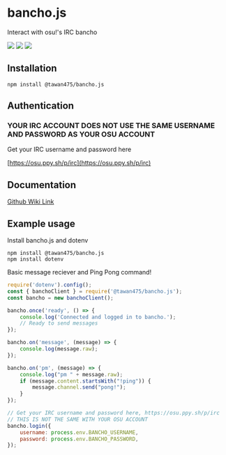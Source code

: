# bancho.js
 Interact with osu!'s IRC bancho
<div>
<p>
<img src="https://img.shields.io/npm/v/@tawan475/bancho.js" />
<img src="https://img.shields.io/npm/dt/@tawan475/bancho.js" />
<img src="https://img.shields.io/librariesio/release/npm/@tawan475/bancho.js" />
</p>
</div>
 
## Installation
```sh-session
npm install @tawan475/bancho.js
```

## Authentication
### **YOUR IRC ACCOUNT **DOES NOT** USE THE SAME USERNAME AND PASSWORD AS YOUR OSU ACCOUNT**

Get your IRC username and password here

[https://osu.ppy.sh/p/irc](https://osu.ppy.sh/p/irc)

## Documentation
[Github Wiki Link](https://github.com/tawan475/bancho.js/wiki)

## Example usage

Install bancho.js and dotenv

```sh-session
npm install @tawan475/bancho.js
npm install dotenv
```

Basic message reciever and Ping Pong command!

```js
require('dotenv').config();
const { banchoClient } = require('@tawan475/bancho.js');
const bancho = new banchoClient();

bancho.once('ready', () => {
    console.log('Connected and logged in to bancho.');
    // Ready to send messages
});

bancho.on('message', (message) => {
    console.log(message.raw);
});

bancho.on('pm', (message) => {
    console.log("pm " + message.raw);
    if (message.content.startsWith("!ping")) {
        message.channel.send("pong!");
    }
});

// Get your IRC username and password here, https://osu.ppy.sh/p/irc
// THIS IS NOT THE SAME WITH YOUR OSU ACCOUNT
bancho.login({
    username: process.env.BANCHO_USERNAME,
    password: process.env.BANCHO_PASSWORD,
});
```